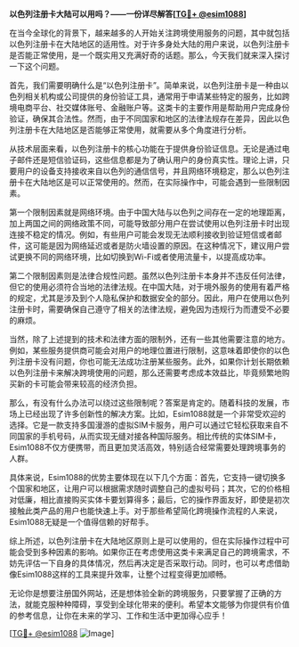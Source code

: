 **以色列注册卡大陆可以用吗？——一份详尽解答[[TG💪+ @esim1088](https://t.me/s/esim1088)]**

在当今全球化的背景下，越来越多的人开始关注跨境使用服务的问题，其中就包括以色列注册卡在大陆地区的适用性。对于许多身处大陆的用户来说，以色列注册卡是否能正常使用，是一个既实用又充满好奇的话题。那么，今天我们就来深入探讨一下这个问题。

首先，我们需要明确什么是“以色列注册卡”。简单来说，以色列注册卡是一种由以色列相关机构或公司提供的身份验证工具，通常用于申请某些特定的服务，比如跨境电商平台、社交媒体账号、金融账户等。这类卡的主要作用是帮助用户完成身份验证，确保其合法性。然而，由于不同国家和地区的法律法规存在差异，因此以色列注册卡在大陆地区是否能够正常使用，就需要从多个角度进行分析。

从技术层面来看，以色列注册卡的核心功能在于提供身份验证信息。无论是通过电子邮件还是短信验证码，这些信息都是为了确认用户的身份真实性。理论上讲，只要用户的设备支持接收来自以色列的通信信号，并且网络环境稳定，那么以色列注册卡在大陆地区是可以正常使用的。然而，在实际操作中，可能会遇到一些限制因素。

第一个限制因素就是网络环境。由于中国大陆与以色列之间存在一定的地理距离，加上两国之间的网络政策不同，可能导致部分用户在尝试使用以色列注册卡时出现连接不稳定的情况。例如，有些用户可能会发现无法顺利接收到验证短信或者邮件，这可能是因为网络延迟或者是防火墙设置的原因。在这种情况下，建议用户尝试更换不同的网络环境，比如切换到Wi-Fi或者使用流量卡，以提高成功率。

第二个限制因素则是法律合规性问题。虽然以色列注册卡本身并不违反任何法律，但它的使用必须符合当地的法律法规。在中国大陆，对于境外服务的使用有着严格的规定，尤其是涉及到个人隐私保护和数据安全的部分。因此，用户在使用以色列注册卡时，需要确保自己遵守了相关的法律法规，避免因为违规行为而遭受不必要的麻烦。

当然，除了上述提到的技术和法律方面的限制外，还有一些其他需要注意的地方。例如，某些服务提供商可能会对用户的地理位置进行限制，这意味着即使你的以色列注册卡没有问题，你也可能无法成功注册某些服务。此外，如果你计划长期依赖以色列注册卡来解决跨境使用的问题，那么还需要考虑成本效益比，毕竟频繁地购买新的卡可能会带来较高的经济负担。

那么，有没有什么办法可以绕过这些限制呢？答案是肯定的。随着科技的发展，市场上已经出现了许多创新性的解决方案。比如，Esim1088就是一个非常受欢迎的选择。它是一款支持多国漫游的虚拟SIM卡服务，用户可以通过它轻松获取来自不同国家的手机号码，从而实现无缝对接各种国际服务。相比传统的实体SIM卡，Esim1088不仅方便携带，而且更加灵活高效，特别适合经常需要处理跨境事务的人群。

具体来说，Esim1088的优势主要体现在以下几个方面：首先，它支持一键切换多个国家和地区，让用户可以根据需求随时调整自己的虚拟号码；其次，它的价格相对低廉，相比直接购买实体卡要划算得多；最后，它的操作界面友好，即使是初次接触此类产品的用户也能快速上手。对于那些希望简化跨境操作流程的人来说，Esim1088无疑是一个值得信赖的好帮手。

综上所述，以色列注册卡在大陆地区原则上是可以使用的，但在实际操作过程中可能会受到多种因素的影响。如果你正在考虑使用这类卡来满足自己的跨境需求，不妨先评估一下自身的具体情况，然后再决定是否采取行动。同时，也可以考虑借助像Esim1088这样的工具来提升效率，让整个过程变得更加顺畅。

无论你是想要注册国外网站，还是想体验全新的跨境服务，只要掌握了正确的方法，就能克服种种障碍，享受到全球化带来的便利。希望本文能够为你提供有价值的参考信息，让你在未来的学习、工作和生活中更加得心应手！

[[TG💪+ @esim1088](https://t.me/s/esim1088) ![Image](https://i.postimg.cc/4NQfJmqS/Snipaste-2025-05-13-00-14-12.png)]